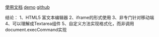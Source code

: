 [使用文档](https://github.com/neilj/Squire/blob/master/README.md)
[demo](https://neilj.github.io/Squire/)
[github](https://github.com/neilj/Squire)

结论：
1、HTML5 富文本编辑器
2、iframe的形式使用
3、非专门针对移动端
4、可以理解成Textarea组件
5、自定义方法实现格式化，而非调用document.execCommand实现